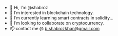 - 👋 Hi, I’m @shabroz
- 👀 I’m interested in blockchain technology.
- 🌱 I’m currently learning smart contracts in solidity...
- 💞️ I’m looking to collaborate on cryptocurrency.
- 📫 contact me @ b.shabrozkhan@gmail.com

<!---
shabroz/shabroz is a ✨ special ✨ repository because its `README.md` (this file) appears on your GitHub profile.
You can click the Preview link to take a look at your changes.
--->
